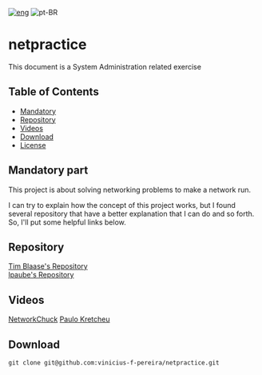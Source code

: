 [![eng](../../../stuff/blob/main/USA-icon.png)](README.md) ![pt-BR](../../../stuff/blob/main/Brazil-icon.png)

# netpractice
This document is a System Administration related exercise

## Table of Contents
- [Mandatory](#mandatory-part)
- [Repository](#repository)
- [Videos](#videos)
- [Download](#download)
- [License](./LICENSE)

## Mandatory part
This project is about solving networking problems to make a network run.

I can try to explain how the concept of this project works, but I found several repository that
have a better explanation that I can do and so forth. So, I'll put some helpful links below.

## Repository
[Tim Blaase's Repository](https://github.com/tblaase/Net_Practice) \
[lpaube's Repository](https://github.com/lpaube/NetPractice)

## Videos
[NetworkChuck](https://www.youtube.com/watch?v=5WfiTHiU4x8&list=PLIhvC56v63IKrRHh3gvZZBAGvsvOhwrRF)
[Paulo Kretcheu](https://www.youtube.com/watch?v=yLgansF_h1w)

## Download
```ssh
git clone git@github.com:vinicius-f-pereira/netpractice.git
```

